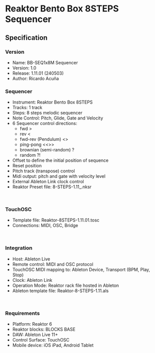 
# Reaktor Bento Box 8STEPS Sequencer 

## Specification

### Version	
- Name: BB-SEQ1x8M Sequencer
- Version: 1.0 
- Release: 1.11.01 (240503)
- Author: Ricardo Acuña

### Sequencer
- Instrument: Reaktor Bento Box 8STEPS
- Tracks: 1 track 
- Steps: 8 steps  melodic sequencer
- Note Control: Pitch, Glide, Gate and Velocity
- 6 Sequencer control directions: 
	- fwd > 
	- rev < 
	- fwd-rev (Pendulum) <>
	- ping-pong <<>> 
	- brownian (semi-random) ?
	- random ?!
- Offset to define the initial position of sequence
- Reset position
- Pitch track (transpose) control
- Midi output: pitch and gate with velocity level
- External Ableton Link clock control
- Reaktor Preset file: 8-STEPS-1.11_.nksr
<br>

### TouchOSC	
- Template file: Reaktor-8STEPS-1.11.01.tosc
- Connections: MIDI, OSC, Bridge
<br>

### Integration
- Host: Ableton Live
- Remote control: MIDI and OSC protocol
- TouchOSC MIDI mapping to: Ableton Device, Transport (BPM, Play, Stop)
- Clock: Ableton Link
- Operation Mode:  Reaktor rack file hosted in Ableton
- Ableton template file: Reaktor-8-STEPS-1.11.als
<br>

### Requirements
- Platform: Reaktor 6
- Reaktor blocks: BLOCKS BASE
- DAW: Ableton Live 11+
- Control Surface: TouchOSC
- Mobile device: iOS iPad, Android Tablet
<br>




